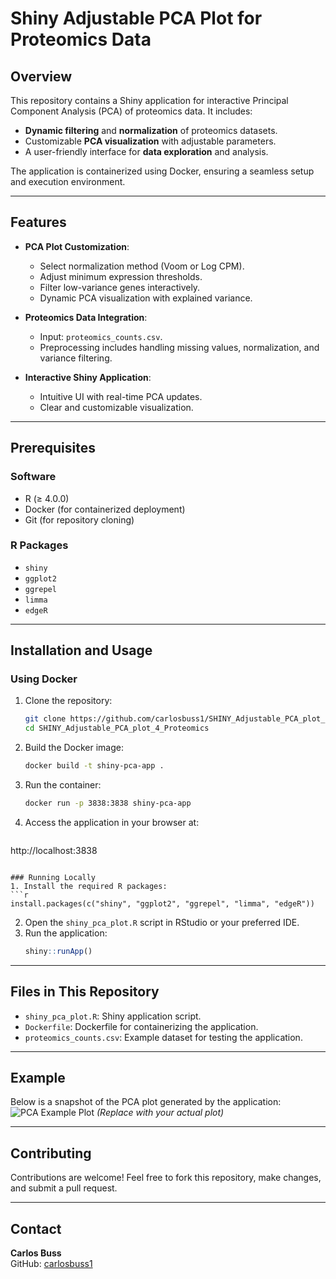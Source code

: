# Shiny Adjustable PCA Plot for Proteomics Data

## Overview
This repository contains a Shiny application for interactive Principal Component Analysis (PCA) of proteomics data. It includes:

- **Dynamic filtering** and **normalization** of proteomics datasets.
- Customizable **PCA visualization** with adjustable parameters.
- A user-friendly interface for **data exploration** and analysis.

The application is containerized using Docker, ensuring a seamless setup and execution environment.

---

## Features
- **PCA Plot Customization**:
  - Select normalization method (Voom or Log CPM).
  - Adjust minimum expression thresholds.
  - Filter low-variance genes interactively.
  - Dynamic PCA visualization with explained variance.

- **Proteomics Data Integration**:
  - Input: `proteomics_counts.csv`.
  - Preprocessing includes handling missing values, normalization, and variance filtering.

- **Interactive Shiny Application**:
  - Intuitive UI with real-time PCA updates.
  - Clear and customizable visualization.

---

## Prerequisites
### Software
- R (≥ 4.0.0)
- Docker (for containerized deployment)
- Git (for repository cloning)

### R Packages
- `shiny`
- `ggplot2`
- `ggrepel`
- `limma`
- `edgeR`

---

## Installation and Usage
### Using Docker
1. Clone the repository:
   ```bash
   git clone https://github.com/carlosbuss1/SHINY_Adjustable_PCA_plot_4_Proteomics.git
   cd SHINY_Adjustable_PCA_plot_4_Proteomics
   ```
2. Build the Docker image:
   ```bash
   docker build -t shiny-pca-app .
   ```
3. Run the container:
   ```bash
   docker run -p 3838:3838 shiny-pca-app
   ```
4. Access the application in your browser at:
   ```
http://localhost:3838
   ```

### Running Locally
1. Install the required R packages:
   ```r
   install.packages(c("shiny", "ggplot2", "ggrepel", "limma", "edgeR"))
   ```
2. Open the `shiny_pca_plot.R` script in RStudio or your preferred IDE.
3. Run the application:
   ```r
   shiny::runApp()
   ```

---

## Files in This Repository
- `shiny_pca_plot.R`: Shiny application script.
- `Dockerfile`: Dockerfile for containerizing the application.
- `proteomics_counts.csv`: Example dataset for testing the application.

---

## Example
Below is a snapshot of the PCA plot generated by the application:
![PCA Example Plot](example_pca_plot.png) *(Replace with your actual plot)*

---

## Contributing
Contributions are welcome! Feel free to fork this repository, make changes, and submit a pull request.

---

## Contact
**Carlos Buss**  
GitHub: [carlosbuss1](https://github.com/carlosbuss1)
